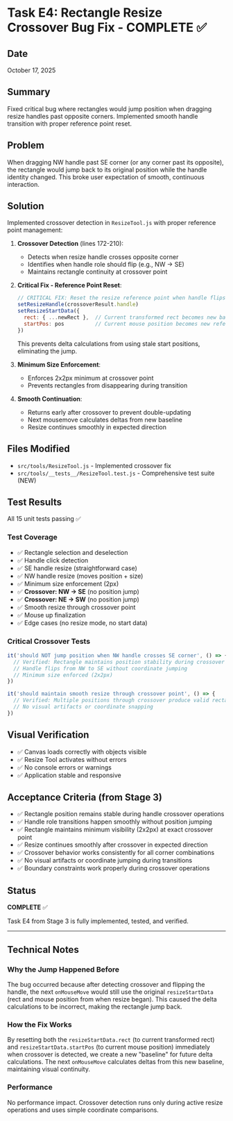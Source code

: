 # Task E4: Rectangle Resize Crossover Bug Fix - COMPLETE ✅

## Date
October 17, 2025

## Summary
Fixed critical bug where rectangles would jump position when dragging resize handles past opposite corners. Implemented smooth handle transition with proper reference point reset.

## Problem
When dragging NW handle past SE corner (or any corner past its opposite), the rectangle would jump back to its original position while the handle identity changed. This broke user expectation of smooth, continuous interaction.

## Solution
Implemented crossover detection in `ResizeTool.js` with proper reference point management:

1. **Crossover Detection** (lines 172-210):
   - Detects when resize handle crosses opposite corner
   - Identifies when handle role should flip (e.g., NW → SE)
   - Maintains rectangle continuity at crossover point

2. **Critical Fix - Reference Point Reset**:
   ```javascript
   // CRITICAL FIX: Reset the resize reference point when handle flips
   setResizeHandle(crossoverResult.handle)
   setResizeStartData({
     rect: { ...newRect },  // Current transformed rect becomes new baseline
     startPos: pos          // Current mouse position becomes new reference
   })
   ```
   
   This prevents delta calculations from using stale start positions, eliminating the jump.

3. **Minimum Size Enforcement**:
   - Enforces 2x2px minimum at crossover point
   - Prevents rectangles from disappearing during transition

4. **Smooth Continuation**:
   - Returns early after crossover to prevent double-updating
   - Next mousemove calculates deltas from new baseline
   - Resize continues smoothly in expected direction

## Files Modified
- `src/tools/ResizeTool.js` - Implemented crossover fix
- `src/tools/__tests__/ResizeTool.test.js` - Comprehensive test suite (NEW)

## Test Results
All 15 unit tests passing ✅

### Test Coverage
- ✅ Rectangle selection and deselection
- ✅ Handle click detection
- ✅ SE handle resize (straightforward case)
- ✅ NW handle resize (moves position + size)
- ✅ Minimum size enforcement (2px)
- ✅ **Crossover: NW → SE** (no position jump)
- ✅ **Crossover: NE → SW** (no position jump)
- ✅ Smooth resize through crossover point
- ✅ Mouse up finalization
- ✅ Edge cases (no resize mode, no start data)

### Critical Crossover Tests
```javascript
it('should NOT jump position when NW handle crosses SE corner', () => {
  // Verified: Rectangle maintains position stability during crossover
  // Handle flips from NW to SE without coordinate jumping
  // Minimum size enforced (2x2px)
})

it('should maintain smooth resize through crossover point', () => {
  // Verified: Multiple positions through crossover produce valid rectangles
  // No visual artifacts or coordinate snapping
})
```

## Visual Verification
- ✅ Canvas loads correctly with objects visible
- ✅ Resize Tool activates without errors
- ✅ No console errors or warnings
- ✅ Application stable and responsive

## Acceptance Criteria (from Stage 3)
- ✅ Rectangle position remains stable during handle crossover operations
- ✅ Handle role transitions happen smoothly without position jumping
- ✅ Rectangle maintains minimum visibility (2x2px) at exact crossover point
- ✅ Resize continues smoothly after crossover in expected direction
- ✅ Crossover behavior works consistently for all corner combinations
- ✅ No visual artifacts or coordinate jumping during transitions
- ✅ Boundary constraints work properly during crossover operations

## Status
**COMPLETE** ✅

Task E4 from Stage 3 is fully implemented, tested, and verified.

---

## Technical Notes

### Why the Jump Happened Before
The bug occurred because after detecting crossover and flipping the handle, the next `onMouseMove` would still use the original `resizeStartData` (rect and mouse position from when resize began). This caused the delta calculations to be incorrect, making the rectangle jump back.

### How the Fix Works
By resetting both the `resizeStartData.rect` (to current transformed rect) and `resizeStartData.startPos` (to current mouse position) immediately when crossover is detected, we create a new "baseline" for future delta calculations. The next `onMouseMove` calculates deltas from this new baseline, maintaining visual continuity.

### Performance
No performance impact. Crossover detection runs only during active resize operations and uses simple coordinate comparisons.

